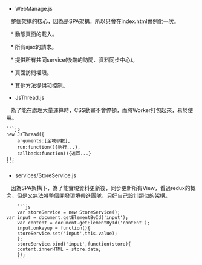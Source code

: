 * WebManage.js

    整個架構的核心，因為是SPA架構，所以只會在index.html實例化一次。
    
    * 動態頁面的載入。
    
    * 所有ajax的請求。
    
    * 提供所有共同service(後端的訪問、資料同步中心)。
    
    * 頁面訪問權限。
    
    * 其他方法提供和控制。
    
* JsThread.js

    為了能在處理大量運算時，CSS動畫不會停頓，而將Worker打包起來，易於使用。
    
	```js
	new JsThread({
		arguments:[全域參數],
		run:function(){執行...},
		callback:function(){返回...}
	});
	```
* services/StoreService.js

    因為SPA架構下，為了能實現資料更新後，同步更新所有View，看過redux的概念，但是又無法將整個開發環境帶進團隊，只好自己設計類似的架構。
    
    	```js
    	var storeService = new StoreService();
	var input = document.getElementById('input');
    	var content = document.getElementById('content');
    	input.onkeyup = function(){
		storeService.set('input',this.value);
    	};
    	storeService.bind('input',function(store){
		content.innerHTML = store.data;
    	});
    	```
